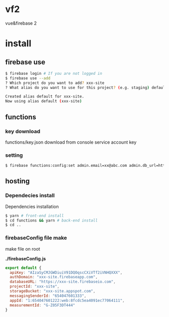 # vf2

vue&firebase 2

# install

## firebase use

```bash
$ firebase login # If you are not logged in
$ firebase use --add
? Which project do you want to add? xxx-site
? What alias do you want to use for this project? (e.g. staging) default

Created alias default for xxx-site.
Now using alias default (xxx-site)
```

## functions

### key download

functions/key.json download from console service account key

### setting

```bash
$ firebase functions:config:set admin.email=xx@abc.com admin.db_url=https://xxx-site.firebaseio.com admin.region=asia-northeast1 admin.bucket_url=xxx.appspot.com
```

## hosting

### Dependecies install

Dependencies installation

```bash
$ yarn # front-end install
$ cd functions && yarn # back-end install
$ cd ..
```

### firebaseConfig file make

make file on root

**./firebaseConfig.js**  
```javascript
export default {
  apiKey: "AIzaSyCMJGWDiuiV91DQOqscCXiVTf2iVNHQXXX",
  authDomain: "xxx-site.firebaseapp.com",
  databaseURL: "https://xxx-site.firebaseio.com",
  projectId: "xxx-site",
  storageBucket: "xxx-site.appspot.com",
  messagingSenderId: "654047601333",
  appId: "1:654047601222:web:8fcdc5ea4091ec77064111",
  measurementId: "G-Z05F3DT444"
}
```